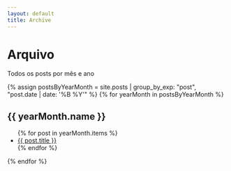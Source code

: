 ```yaml
---
layout: default
title: Archive
---
```


# Arquivo

Todos os posts por mês e ano

{% assign postsByYearMonth = site.posts | group_by_exp: "post", "post.date | date: '%B %Y'" %}
{% for yearMonth in postsByYearMonth %}
  <h2>{{ yearMonth.name }}</h2>
 <ul>
    {% for post in yearMonth.items %}
      <li><a class="link-light link-offset-2 link-offset-3-hover link-underline link-underline-opacity-0 link-underline-opacity-100-hover" href="{{ post.url }}">{{ post.title }}</a></li>
    {% endfor %}
  </ul>
{% endfor %}
